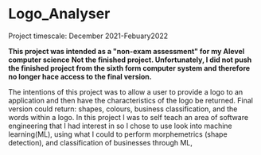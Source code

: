 # Logo_Analyser
Project timescale: December 2021-Febuary2022

**This project was intended as a "non-exam assessment" for my Alevel computer science**
**Not the finished project. Unfortunately, I did not push the finished project from the sixth form computer system and therefore no longer hace access to the final version.**

The intentions of this project was to allow a user to provide a logo to an application and then have the characteristics of the logo be returned. Final version could return: shapes, colours, business classification, and the words within a logo.
In this project I was to self teach an area of software engineering that I had interest in so I chose to use look into machine learning(ML), using what I could to perform morphemetrics (shape detection), and classification of businesses through ML,
